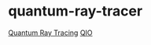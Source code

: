 # quantum-ray-tracer

[Quantum Ray Tracing](http://machinelevel.com/qc/doc/Quantum%20Ray%20Tracing.pdf)
[QIO](https://hackage.haskell.org/package/QIO)

